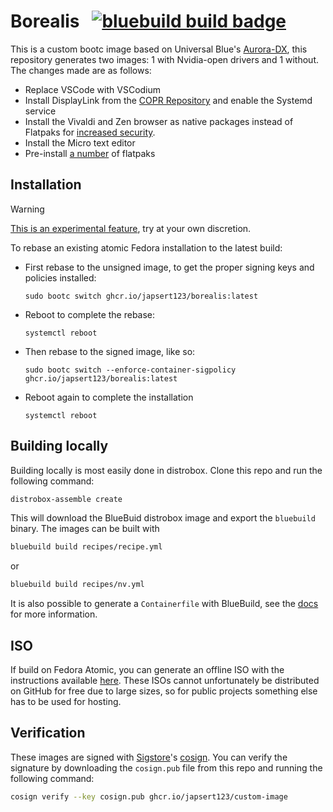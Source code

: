 # Borealis &nbsp; [![bluebuild build badge](https://github.com/japsert123/custom-image/actions/workflows/build.yml/badge.svg)](https://github.com/japsert123/custom-image/actions/workflows/build.yml)

This is a custom bootc image based on Universal Blue's [Aurora-DX](https://getaurora.dev/en), this repository generates two images: 1 with Nvidia-open drivers and 1 without. The changes made are as follows:
- Replace VSCode with VSCodium
- Install DisplayLink from the [COPR Repository](https://copr.fedorainfracloud.org/coprs/crashdummy/Displaylink/) and enable the Systemd service
- Install the Vivaldi and Zen browser as native packages instead of Flatpaks for [increased security](https://discuss.privacyguides.net/t/firefox-sandbox-when-installed-as-flatpak-is-it-fixed-yet/29031/4).
- Install the Micro text editor
- Pre-install [a number](https://github.com/Japsert123/custom-image/blob/37558df5f272bedf3aae0b2286a7e93eef56062d/recipes/pkg.yml#L37C9-L37C16) of flatpaks

## Installation

> [!WARNING]  
> [This is an experimental feature](https://www.fedoraproject.org/wiki/Changes/OstreeNativeContainerStable), try at your own discretion.

To rebase an existing atomic Fedora installation to the latest build:

- First rebase to the unsigned image, to get the proper signing keys and policies installed:
  ```
  sudo bootc switch ghcr.io/japsert123/borealis:latest
  ```
- Reboot to complete the rebase:
  ```
  systemctl reboot
  ```
- Then rebase to the signed image, like so:
  ```
  sudo bootc switch --enforce-container-sigpolicy ghcr.io/japsert123/borealis:latest
  ```
- Reboot again to complete the installation
  ```
  systemctl reboot
  ```
  
## Building locally
Building locally is most easily done in distrobox. Clone this repo and run the following command:

```bash
distrobox-assemble create
```
This will download the BlueBuid distrobox image and export the ```bluebuild``` binary. The images can be built with 

```bash
bluebuild build recipes/recipe.yml
```
or

```bash
bluebuild build recipes/nv.yml
```

It is also possible to generate a ```Containerfile``` with BlueBuild, see the [docs](https://blue-build.org/how-to/local/) for more information. 

## ISO

If build on Fedora Atomic, you can generate an offline ISO with the instructions available [here](https://blue-build.org/learn/universal-blue/#fresh-install-from-an-iso). These ISOs cannot unfortunately be distributed on GitHub for free due to large sizes, so for public projects something else has to be used for hosting.

## Verification

These images are signed with [Sigstore](https://www.sigstore.dev/)'s [cosign](https://github.com/sigstore/cosign). You can verify the signature by downloading the `cosign.pub` file from this repo and running the following command:

```bash
cosign verify --key cosign.pub ghcr.io/japsert123/custom-image
```
